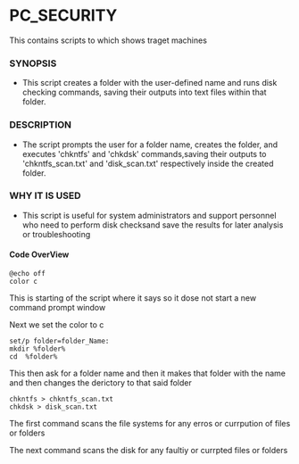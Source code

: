 # PC_SECURITY

This contains scripts to which shows traget machines

### SYNOPSIS

- This script creates a folder with the user-defined name and runs disk checking commands, saving their outputs into text files within that folder.

### DESCRIPTION

- The script prompts the user for a folder name, creates the folder, and executes 'chkntfs' and 'chkdsk' commands,saving their outputs to 'chkntfs_scan.txt' and 'disk_scan.txt' respectively inside the created folder.

### WHY IT IS USED

- This script is useful for system administrators and support personnel who need to perform disk checksand save the results for later analysis or troubleshooting

#### Code OverView

    @echo off
    color c

This is starting of the script where it says so it dose not start a new command prompt window 

Next we set the color to c

    set/p folder=folder_Name: 
    mkdir %folder%
    cd  %folder%

This then ask for a folder name and then it makes that folder with the name and then changes the derictory to that said folder

    chkntfs > chkntfs_scan.txt
    chkdsk > disk_scan.txt

The first command scans the file systems for any erros or currpution of files or folders

The next command scans the disk for any faultiy or currpted files or folders 
